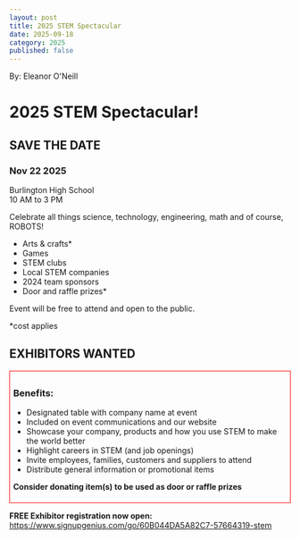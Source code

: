 ```yaml
---
layout: post
title: 2025 STEM Spectacular
date: 2025-09-18
category: 2025
published: false
---
```

By: Eleanor O'Neill

<h1>2025 STEM Spectacular!</h1>
<h2>SAVE THE DATE</h2>
<h3>Nov 22 2025</h3>

Burlington High School<br />
10 AM to 3 PM

Celebrate all things science, technology, engineering, math and of course, ROBOTS!

- Arts & crafts*
- Games
- STEM clubs
- Local STEM companies
- 2024 team sponsors
- Door and raffle prizes*

Event will be free to attend and open to the public.

*cost applies

<h2>EXHIBITORS WANTED</h2>

<div style="border: 1px solid red; padding: 6px;">
  <h3>Benefits:</h3>

  - Designated table with company name at event
  - Included on event communications and our website
  - Showcase your company, products and how you use STEM to make the world better
  - Highlight careers in STEM (and job openings)
  - Invite employees, families, customers and suppliers to attend
  - Distribute general information or promotional items

  **Consider donating item(s) to be used as door or raffle prizes**
</div>

**FREE Exhibitor registration now open:**  
https://www.signupgenius.com/go/60B044DA5A82C7-57664319-stem